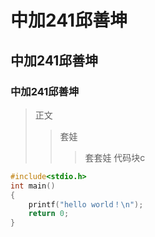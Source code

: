# 中加241邱善坤
## 中加241邱善坤
### 中加241邱善坤
>正文
>>套娃
>>>套套娃
代码块c
```c
#include<stdio.h>
int main()
{
    printf("hello world！\n");
    return 0;
}
```